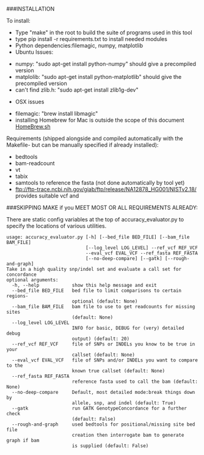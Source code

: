 ###INSTALLATION

To install:

* Type "make" in the root to build the suite of programs used in this tool
* type pip install -r requirements.txt to install needed modules
* Python dependencies:filemagic, numpy, matplotlib
* Ubuntu Issues:
- numpy: "sudo apt-get install python-numpy" should give a precompiled version 
- matplolib: "sudo apt-get install python-matplotlib" should give the precompiled version
- can't find zlib.h: "sudo apt-get install zlib1g-dev"
* OSX issues
- filemagic: "brew install libmagic"
- installing Homebrew for Mac is outside the scope of this document [HomeBrew.sh](http://brew.sh/)
 
Requirements (shipped alongside and compiled automatically with the Makefile- but can be manually specified if already installed):

* bedtools
* bam-readcount
* vt
* tabix
* samtools to reference the fasta (not done automatically by tool yet)
* ftp://ftp-trace.ncbi.nih.gov/giab/ftp/release/NA12878_HG001/NISTv2.18/ provides suitable vcf and     

###SKIPPING MAKE if you MEET MOST OR ALL REQUIREMENTS ALREADY:

There are static config variables at the top of accuracy_evaluator.py to specify the locations of various utilities.

    usage: accuracy_evaluator.py [-h] [--bed_file BED_FILE] [--bam_file BAM_FILE]
                                 [--log_level LOG_LEVEL] --ref_vcf REF_VCF
                                 --eval_vcf EVAL_VCF --ref_fasta REF_FASTA
                                 [--no-deep-compare] [--gatk] [--rough-and-graph]
    Take in a high quality snp/indel set and evaluate a call set for concordance
    optional arguments:
      -h, --help            show this help message and exit
      --bed_file BED_FILE   bed file to limit comparisons to certain regions-
                            optional (default: None)
      --bam_file BAM_FILE   bam file to use to get readcounts for missing sites
                            (default: None)
      --log_level LOG_LEVEL
                            INFO for basic, DEBUG for (very) detailed debug
                            output) (default: 20)
      --ref_vcf REF_VCF     file of SNPs or INDELs you know to be true in your
                            callset (default: None)
      --eval_vcf EVAL_VCF   file of SNPs and/or INDELs you want to compare to the
                            known true callset (default: None)
      --ref_fasta REF_FASTA
                            reference fasta used to call the bam (default: None)
      --no-deep-compare     Default, most detailed mode:break things down by
                            allele, snp, and indel (default: True)
      --gatk                run GATK GenotypeConcordance for a further check
                            (default: False)
      --rough-and-graph     used bedtools for positional/missing site bed file
                            creation then interrogate bam to generate graph if bam
                            is supplied (default: False)
